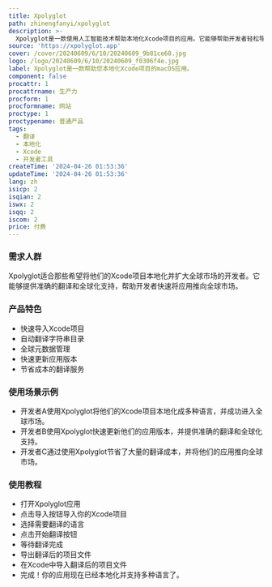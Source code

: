 ```yaml
---
title: Xpolyglot
path: zhinengfanyi/xpolyglot
description: >-
  Xpolyglot是一款使用人工智能技术帮助本地化Xcode项目的应用。它能够帮助开发者轻松导入Xcode项目，自动翻译字符串目录，管理全球元数据，快速更新应用版本，并提供节省成本的翻译服务。Xpolyglot通过提供准确的翻译和全球化支持，帮助开发者将应用推向全球市场。
source: 'https://xpolyglot.app'
cover: /cover/20240609/6/10/20240609_9b81ce68.jpg
logo: /logo/20240609/6/10/20240609_f0306f4e.jpg
label: Xpolyglot是一款帮助您本地化Xcode项目的macOS应用。
component: false
procattr: 1
procattrname: 生产力
procform: 1
procformname: 网站
proctype: 1
proctypename: 普通产品
tags:
  - 翻译
  - 本地化
  - Xcode
  - 开发者工具
createTime: '2024-04-26 01:53:36'
updateTime: '2024-04-26 01:53:36'
lang: zh
isicp: 2
isqian: 2
iswx: 2
isqq: 2
iscom: 2
price: 付费
---
```




### 需求人群
Xpolyglot适合那些希望将他们的Xcode项目本地化并扩大全球市场的开发者。它能够提供准确的翻译和全球化支持，帮助开发者快速将应用推向全球市场。

### 产品特色
* 快速导入Xcode项目
* 自动翻译字符串目录
* 全球元数据管理
* 快速更新应用版本
* 节省成本的翻译服务

### 使用场景示例
* 开发者A使用Xpolyglot将他们的Xcode项目本地化成多种语言，并成功进入全球市场。
* 开发者B使用Xpolyglot快速更新他们的应用版本，并提供准确的翻译和全球化支持。
* 开发者C通过使用Xpolyglot节省了大量的翻译成本，并将他们的应用推向全球市场。

### 使用教程
* 打开Xpolyglot应用
* 点击导入按钮导入你的Xcode项目
* 选择需要翻译的语言
* 点击开始翻译按钮
* 等待翻译完成
* 导出翻译后的项目文件
* 在Xcode中导入翻译后的项目文件
* 完成！你的应用现在已经本地化并支持多种语言了。

  
